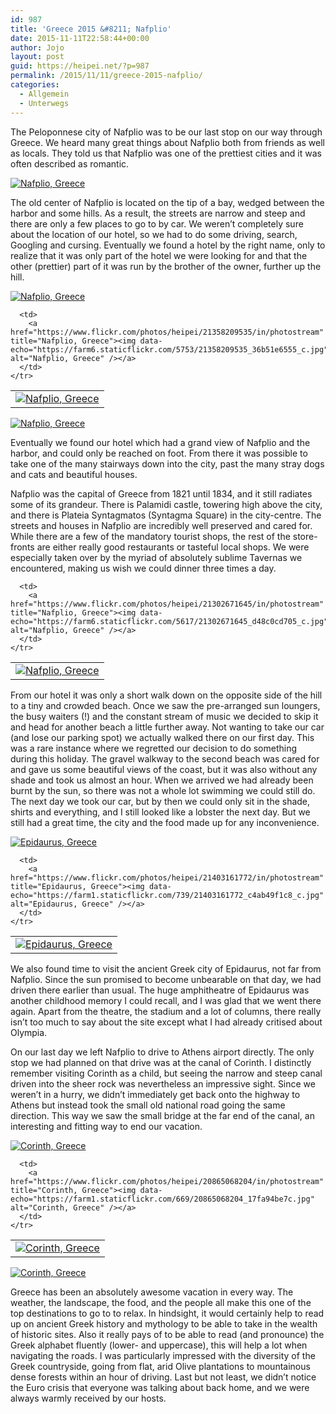 ```yaml
---
id: 987
title: 'Greece 2015 &#8211; Nafplio'
date: 2015-11-11T22:58:44+00:00
author: Jojo
layout: post
guid: https://heipei.net/?p=987
permalink: /2015/11/11/greece-2015-nafplio/
categories:
  - Allgemein
  - Unterwegs
---
```

The Peloponnese city of Nafplio was to be our last stop on our way through Greece. We heard many great things about Nafplio both from friends as well as locals. They told us that Nafplio was one of the prettiest cities and it was often described as romantic.

<div class="img aligncenter">
  <a href="https://www.flickr.com/photos/heipei/21358209135/in/photostream" title="Nafplio, Greece"><img data-echo="https://farm1.staticflickr.com/664/21358209135_ebcd21bc1d_b.jpg" alt="Nafplio, Greece" /></a>
</div>

The old center of Nafplio is located on the tip of a bay, wedged between the harbor and some hills. As a result, the streets are narrow and steep and there are only a few places to go to by car. We weren&#8217;t completely sure about the location of our hotel, so we had to do some driving, search, Googling and cursing. Eventually we found a hotel by the right name, only to realize that it was only part of the hotel we were looking for and that the other (prettier) part of it was run by the brother of the owner, further up the hill.

<div class="img aligncenter">
  <div>
    <a href="https://www.flickr.com/photos/heipei/20737093563/in/photostream" title="Nafplio, Greece"><img data-echo="https://farm1.staticflickr.com/565/20737093563_af8ac7aa0d_b.jpg" alt="Nafplio, Greece" /></a>
  </div>
  
  <table>
    <tr>
      <td>
        <a href="https://www.flickr.com/photos/heipei/21381214195/in/photostream" title="Nafplio, Greece"><img data-echo="https://farm1.staticflickr.com/734/21381214195_468fda9634_c.jpg" alt="Nafplio, Greece" /></a>
      </td>
      
      <td>
        <a href="https://www.flickr.com/photos/heipei/21358209535/in/photostream" title="Nafplio, Greece"><img data-echo="https://farm6.staticflickr.com/5753/21358209535_36b51e6555_c.jpg" alt="Nafplio, Greece" /></a>
      </td>
    </tr>
  </table>
  
  <div>
    <a href="https://www.flickr.com/photos/heipei/21354966196/in/photostream" title="Nafplio, Greece"><img data-echo="https://farm1.staticflickr.com/703/21354966196_14300ac2ec_b.jpg" alt="Nafplio, Greece" /></a>
  </div>
</div>

Eventually we found our hotel which had a grand view of Nafplio and the harbor, and could only be reached on foot. From there it was possible to take one of the many stairways down into the city, past the many stray dogs and cats and beautiful houses.

Nafplio was the capital of Greece from 1821 until 1834, and it still radiates some of its grandeur. There is Palamidi castle, towering high above the city, and there is Plateia Syntagmatos (Syntagma Square) in the city-centre. The streets and houses in Nafplio are incredibly well preserved and cared for. While there are a few of the mandatory tourist shops, the rest of the store-fronts are either really good restaurants or tasteful local shops. We were especially taken over by the myriad of absolutely sublime Tavernas we encountered, making us wish we could dinner three times a day.

<div class="img aligncenter">
  <table>
    <tr>
      <td>
        <a href="https://www.flickr.com/photos/heipei/21114791958/in/photostream" title="Nafplio, Greece"><img data-echo="https://farm1.staticflickr.com/588/21114791958_913b489555_c.jpg" alt="Nafplio, Greece" /></a>
      </td>
      
      <td>
        <a href="https://www.flickr.com/photos/heipei/21302671645/in/photostream" title="Nafplio, Greece"><img data-echo="https://farm6.staticflickr.com/5617/21302671645_d48c0cd705_c.jpg" alt="Nafplio, Greece" /></a>
      </td>
    </tr>
  </table>
</div>

From our hotel it was only a short walk down on the opposite side of the hill to a tiny and crowded beach. Once we saw the pre-arranged sun loungers, the busy waiters (!) and the constant stream of music we decided to skip it and head for another beach a little further away. Not wanting to take our car (and lose our parking spot) we actually walked there on our first day. This was a rare instance where we regretted our decision to do something during this holiday. The gravel walkway to the second beach was cared for and gave us some beautiful views of the coast, but it was also without any shade and took us almost an hour. When we arrived we had already been burnt by the sun, so there was not a whole lot swimming we could still do. The next day we took our car, but by then we could only sit in the shade, shirts and everything, and I still looked like a lobster the next day. But we still had a great time, the city and the food made up for any inconvenience.

<div class="img aligncenter">
  <div>
    <a href="https://www.flickr.com/photos/heipei/21414047745/in/photostream" title="Epidaurus, Greece"><img data-echo="https://farm6.staticflickr.com/5624/21414047745_2dd29e8c7e_b.jpg" alt="Epidaurus, Greece" /></a>
  </div>
  
  <table>
    <tr>
      <td>
        <a href="https://www.flickr.com/photos/heipei/21403162642/in/photostream" title="Epidaurus, Greece"><img data-echo="https://farm6.staticflickr.com/5672/21403162642_d3b3ed5f59_c.jpg" alt="Epidaurus, Greece" /></a>
      </td>
      
      <td>
        <a href="https://www.flickr.com/photos/heipei/21403161772/in/photostream" title="Epidaurus, Greece"><img data-echo="https://farm1.staticflickr.com/739/21403161772_c4ab49f1c8_c.jpg" alt="Epidaurus, Greece" /></a>
      </td>
    </tr>
  </table>
</div>

We also found time to visit the ancient Greek city of Epidaurus, not far from Nafplio. Since the sun promised to become unbearable on that day, we had driven there earlier than usual. The huge amphitheatre of Epidaurus was another childhood memory I could recall, and I was glad that we went there again. Apart from the theatre, the stadium and a lot of columns, there really isn&#8217;t too much to say about the site except what I had already critised about Olympia.

On our last day we left Nafplio to drive to Athens airport directly. The only stop we had planned on that drive was at the canal of Corinth. I distinctly remember visiting Corinth as a child, but seeing the narrow and steep canal driven into the sheer rock was nevertheless an impressive sight. Since we weren&#8217;t in a hurry, we didn&#8217;t immediately get back onto the highway to Athens but instead took the small old national road going the same direction. This way we saw the small bridge at the far end of the canal, an interesting and fitting way to end our vacation.

<div class="img aligncenter">
  <div>
    <a href="https://www.flickr.com/photos/heipei/20865067144/in/photostream" title="Corinth, Greece"><img data-echo="https://farm6.staticflickr.com/5676/20865067144_c4dbf768c3_b.jpg" alt="Corinth, Greece" /></a>
  </div>
  
  <table>
    <tr>
      <td>
        <a href="https://www.flickr.com/photos/heipei/21299977638/in/photostream" title="Corinth, Greece"><img data-echo="https://farm1.staticflickr.com/757/21299977638_7d49786e67.jpg" alt="Corinth, Greece" /></a>
      </td>
      
      <td>
        <a href="https://www.flickr.com/photos/heipei/20865068204/in/photostream" title="Corinth, Greece"><img data-echo="https://farm1.staticflickr.com/669/20865068204_17fa94be7c.jpg" alt="Corinth, Greece" /></a>
      </td>
    </tr>
  </table>
  
  <div>
    <a href="https://www.flickr.com/photos/heipei/21487792125/in/photostream" title="Corinth, Greece"><img data-echo="https://farm1.staticflickr.com/730/21487792125_f47888f89a_b.jpg" alt="Corinth, Greece" /></a>
  </div>
</div>

Greece has been an absolutely awesome vacation in every way. The weather, the landscape, the food, and the people all make this one of the top destinations to go to to relax. In hindsight, it would certainly help to read up on ancient Greek history and mythology to be able to take in the wealth of historic sites. Also it really pays of to be able to read (and pronounce) the Greek alphabet fluently (lower- and uppercase), this will help a lot when navigating the roads. I was particularly impressed with the diversity of the Greek countryside, going from flat, arid Olive plantations to mountainous dense forests within an hour of driving. Last but not least, we didn&#8217;t notice the Euro crisis that everyone was talking about back home, and we were always warmly received by our hosts.

<div class="img aligncenter">
</div>
